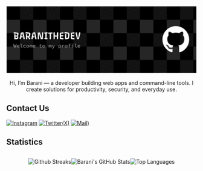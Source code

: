 ![Header](/asserts/images/banner.png)

<p style="text-align: center;">
Hi, I’m Barani — a developer building web apps and command-line tools. I create solutions for productivity, security, and everyday use.
</p>

## Contact Us

[![Instagram](https://img.shields.io/badge/Instagram-@b4rneh.kz-E4405F?style=for-the-badge&logo=instagram&logoColor=white)](https://www.instagram.com/b4rneh.kz/)
[![Twitter(X)](https://img.shields.io/badge/Twitter-@b4rneh.kz-1DA1FA?style=for-the-badge&logo=x&logoColor=white)](https://www.x.com/b4rneh.kz/)
[![Mail)](https://img.shields.io/badge/Mail-Email-D14836?style=for-the-badge&logo=gmail&logoColor=white)](mailto:barani0607k@gmail.com)

## Statistics
<div style="display: flex; justify-content: center; align-items: center; flex-wrap: wrap;">

![Github Streaks](https://github-readme-streak-stats.herokuapp.com?user=baranithedev&theme=dark)

![Barani's GitHub Stats](https://github-readme-stats.vercel.app/api?username=baranithedev&show_icons=true&theme=dark)

![Top Languages](https://github-readme-stats.vercel.app/api/top-langs?username=baranithedev&layout=compact&theme=dark)

</div>
